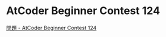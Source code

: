 AtCoder Beginner Contest 124
===

[問題 - AtCoder Beginner Contest 124](https://atcoder.jp/contests/abc124/tasks)
